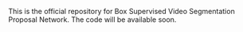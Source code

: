 This is the official repository for Box Supervised Video Segmentation Proposal Network. 
The code will be available soon.
